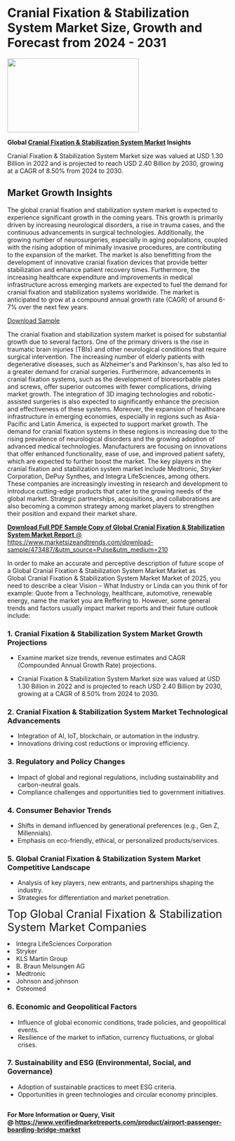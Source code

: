 <H1>Cranial Fixation & Stabilization System Market Size, Growth and Forecast from 2024 - 2031</H1><img class="aligncenter size-medium wp-image-584254" src="https://thirdeyenews.in/wp-content/uploads/2024/09/Global-Market-Research-300x168.jpeg" alt="" width="300" height="168" /><p><strong>Global&nbsp;<a href="https://www.marketsizeandtrends.com/download-sample/473487/&amp;utm_source=Pulse&amp;utm_medium=210">Cranial Fixation & Stabilization System Market</a> Insights</strong></p><p>Cranial Fixation & Stabilization System Market size was valued at USD 1.30 Billion in 2022 and is projected to reach USD 2.40 Billion by 2030, growing at a CAGR of 8.50% from 2024 to 2030.</p><p><h2>Market Growth Insights</h2> <p>The global cranial fixation and stabilization system market is expected to experience significant growth in the coming years. This growth is primarily driven by increasing neurological disorders, a rise in trauma cases, and the continuous advancements in surgical technologies. Additionally, the growing number of neurosurgeries, especially in aging populations, coupled with the rising adoption of minimally invasive procedures, are contributing to the expansion of the market. The market is also benefitting from the development of innovative cranial fixation devices that provide better stabilization and enhance patient recovery times. Furthermore, the increasing healthcare expenditure and improvements in medical infrastructure across emerging markets are expected to fuel the demand for cranial fixation and stabilization systems worldwide. The market is anticipated to grow at a compound annual growth rate (CAGR) of around 6-7% over the next few years.</p> <p><a href="#">Download Sample</a></p> <p>The cranial fixation and stabilization system market is poised for substantial growth due to several factors. One of the primary drivers is the rise in traumatic brain injuries (TBIs) and other neurological conditions that require surgical intervention. The increasing number of elderly patients with degenerative diseases, such as Alzheimer's and Parkinson's, has also led to a greater demand for cranial surgeries. Furthermore, advancements in cranial fixation systems, such as the development of bioresorbable plates and screws, offer superior outcomes with fewer complications, driving market growth. The integration of 3D imaging technologies and robotic-assisted surgeries is also expected to significantly enhance the precision and effectiveness of these systems. Moreover, the expansion of healthcare infrastructure in emerging economies, especially in regions such as Asia-Pacific and Latin America, is expected to support market growth. The demand for cranial fixation systems in these regions is increasing due to the rising prevalence of neurological disorders and the growing adoption of advanced medical technologies. Manufacturers are focusing on innovations that offer enhanced functionality, ease of use, and improved patient safety, which are expected to further boost the market. The key players in the cranial fixation and stabilization system market include Medtronic, Stryker Corporation, DePuy Synthes, and Integra LifeSciences, among others. These companies are increasingly investing in research and development to introduce cutting-edge products that cater to the growing needs of the global market. Strategic partnerships, acquisitions, and collaborations are also becoming a common strategy among market players to strengthen their position and expand their market share.</p> <p><a href="#"></p><p><span class=""><strong>Download Full PDF Sample Copy of Global Cranial Fixation & Stabilization System Market Report</strong> @ <a href="https://www.marketsizeandtrends.com/download-sample/473487/&amp;utm_source=Pulse&amp;utm_medium=210" target="_blank">https://www.marketsizeandtrends.com/download-sample/473487/&amp;utm_source=Pulse&amp;utm_medium=210</a></span></p><p>In order to make an accurate and perceptive description of future scope of a Global&nbsp;Cranial Fixation & Stabilization System Market Market as Global&nbsp;Cranial Fixation & Stabilization System Market Market of 2025, you need to describe a clear Vision &ndash; What Industry or Linda can you think of for example: Quote from a Technology, healthcare, automotive, renewable energy, name the market you are Reffering to. However, some general trends and factors usually impact market reports and their future outlook include:</p><h3>1.&nbsp;<strong>Cranial Fixation & Stabilization System Market Growth Projections</strong></h3><ul><li>Examine market size trends, revenue estimates and CAGR (Compounded Annual Growth Rate) projections.</li><li><p>Cranial Fixation & Stabilization System Market size was valued at USD 1.30 Billion in 2022 and is projected to reach USD 2.40 Billion by 2030, growing at a CAGR of 8.50% from 2024 to 2030.</p></li></ul><h3>2.&nbsp;<strong>Cranial Fixation & Stabilization System Market Technological Advancements</strong></h3><ul><li>Integration of AI, IoT, blockchain, or automation in the industry.</li><li>Innovations driving cost reductions or improving efficiency.</li></ul><h3>3.&nbsp;<strong>Regulatory and Policy Changes</strong></h3><ul><li>Impact of global and regional regulations, including sustainability and carbon-neutral goals.</li><li>Compliance challenges and opportunities tied to government initiatives.</li></ul><h3>4.&nbsp;<strong>Consumer Behavior Trends</strong></h3><ul><li>Shifts in demand influenced by generational preferences (e.g., Gen Z, Millennials).</li><li>Emphasis on eco-friendly, ethical, or personalized products/services.</li></ul><h3>5.&nbsp;<strong>Global Cranial Fixation & Stabilization System Market Competitive Landscape</strong></h3><ul><li>Analysis of key players, new entrants, and partnerships shaping the industry.</li><li>Strategies for differentiation and market penetration.</li></ul><p data-pm-slice="1 1 []"><span style="color: inherit; font-family: inherit; font-size: 25px;">Top Global Cranial Fixation & Stabilization System Market Companies</span></p><div class="" data-test-id=""><p><li>Integra LifeSciences Corporation</li><li> Stryker</li><li> KLS Martin Group</li><li> B. Braun Melsungen AG</li><li> Medtronic</li><li> Johnson and johnson</li><li> Osteomed</li></p></div><h3>6.&nbsp;<strong>Economic and Geopolitical Factors</strong></h3><ul><li>Influence of global economic conditions, trade policies, and geopolitical events.</li><li>Resilience of the market to inflation, currency fluctuations, or global crises.</li></ul><h3>7.&nbsp;<strong>Sustainability and ESG (Environmental, Social, and Governance)</strong></h3><ul><li>Adoption of sustainable practices to meet ESG criteria.</li><li>Opportunities in green technologies and circular economy principles.</li></ul><h2><strong style="font-size: 14px;">For More Information or Query, Visit @&nbsp;</strong><a style="background-color: #ffffff; font-size: 14px;" href="https://www.marketsizeandtrends.com/report/cranial-fixation-stabilization-system-market/" target="_blank">https://www.verifiedmarketreports.com/product/airport-passenger-boarding-bridge-market</a></h2>
